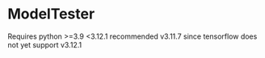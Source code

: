# ModelTester
Requires python >=3.9 <3.12.1 recommended v3.11.7 since tensorflow does not yet support v3.12.1
